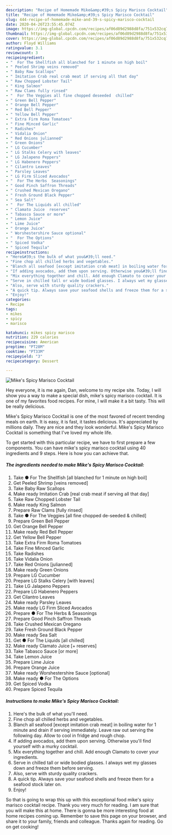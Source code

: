 ```yaml
---
description: "Recipe of Homemade Mike&amp;#39;s Spicy Marisco Cocktail"
title: "Recipe of Homemade Mike&amp;#39;s Spicy Marisco Cocktail"
slug: 444-recipe-of-homemade-mike-and-39-s-spicy-marisco-cocktail
date: 2020-04-26T23:55:45.074Z
image: https://img-global.cpcdn.com/recipes/af06d89d2988d8fa/751x532cq70/mikes-spicy-marisco-cocktail-recipe-main-photo.jpg
thumbnail: https://img-global.cpcdn.com/recipes/af06d89d2988d8fa/751x532cq70/mikes-spicy-marisco-cocktail-recipe-main-photo.jpg
cover: https://img-global.cpcdn.com/recipes/af06d89d2988d8fa/751x532cq70/mikes-spicy-marisco-cocktail-recipe-main-photo.jpg
author: Floyd Williams
ratingvalue: 3.1
reviewcount: 3
recipeingredient:
- "  For The Shellfish all blanched for 1 minute on high boil"
- " Peeled Shrimp veins removed"
- " Baby Raw Scallops"
- " Imitation Crab real crab meat if serving all that day"
- " Raw Chopped Lobster Tail"
- " King Salmon"
- " Raw Clams fully rinsed"
- "  For The Veggies all fine chopped deseeded  chilled"
- " Green Bell Pepper"
- " Orange Bell Pepper"
- " Red Bell Pepper"
- " Yellow Bell Pepper"
- " Extra Firm Roma Tomatoes"
- " Fine Minced Garlic"
- " Radishes"
- " Vidalia Onion"
- " Red Onions julianned"
- " Green Onions"
- " LG Cucumber"
- " LG Stalks Celery with leaves"
- " LG Jalapeno Peppers"
- " LG Habenero Peppers"
- " Cilantro Leaves"
- " Parsley Leaves"
- " LG Firm Sliced Avocados"
- "  For The Herbs  Seasonings"
- " Good Pinch Saffron Threads"
- " Crushed Mexican Oregano"
- " Fresh Ground Black Pepper"
- " Sea Salt"
- "  For The Liquids all chilled"
- " Clamato Juice  reserves"
- " Tabasco Sauce or more"
- " Lemon Juice"
- " Lime Juice"
- " Orange Juice"
- " Worshestershire Sauce optional"
- "  For The Options"
- " Spiced Vodka"
- " Spiced Tequila"
recipeinstructions:
- "Here&#39;s the bulk of what you&#39;ll need."
- "Fine chop all chilled herbs and vegetables."
- "Blanch all seafood [except imitation crab meat] in boiling water for 1 minute and drain if serving immediately. Leave raw out serving the following day. Allow to cool in fridge and rough chop."
- "If adding avocados, add them upon serving. Otherwise you&#39;ll find yourself with a murky cocktail."
- "Mix everything together and chill. Add enough Clamato to cover your ingredients."
- "Serve in chilled tall or wide bodied glasses. I always wet my glasses down and freeze them before serving."
- "Also, serve with sturdy quality crackers."
- "A quick tip. Always save your seafood shells and freeze them for a seafood stock later on."
- "Enjoy!"
categories:
- Recipe
tags:
- mikes
- spicy
- marisco

katakunci: mikes spicy marisco 
nutrition: 229 calories
recipecuisine: American
preptime: "PT28M"
cooktime: "PT33M"
recipeyield: "3"
recipecategory: Dessert

---
```



![Mike&#39;s Spicy Marisco Cocktail](https://img-global.cpcdn.com/recipes/af06d89d2988d8fa/751x532cq70/mikes-spicy-marisco-cocktail-recipe-main-photo.jpg)

Hey everyone, it is me again, Dan, welcome to my recipe site. Today, I will show you a way to make a special dish, mike&#39;s spicy marisco cocktail. It is one of my favorites food recipes. For mine, I will make it a bit tasty. This will be really delicious.



Mike&#39;s Spicy Marisco Cocktail is one of the most favored of recent trending meals on earth. It is easy, it is fast, it tastes delicious. It's appreciated by millions daily. They are nice and they look wonderful. Mike&#39;s Spicy Marisco Cocktail is something that I've loved my whole life.


To get started with this particular recipe, we have to first prepare a few components. You can have mike&#39;s spicy marisco cocktail using 40 ingredients and 9 steps. Here is how you can achieve that.

<!--inarticleads1-->

##### The ingredients needed to make Mike&#39;s Spicy Marisco Cocktail:

1. Take  ● For The Shellfish [all blanched for 1 minute on high boil]
1. Get  Peeled Shrimp [veins removed]
1. Take  Baby Raw Scallops
1. Make ready  Imitation Crab [real crab meat if serving all that day]
1. Take  Raw Chopped Lobster Tail
1. Make ready  King Salmon
1. Prepare  Raw Clams [fully rinsed]
1. Take  ● For The Veggies [all fine chopped de-seeded &amp; chilled]
1. Prepare  Green Bell Pepper
1. Get  Orange Bell Pepper
1. Make ready  Red Bell Pepper
1. Get  Yellow Bell Pepper
1. Take  Extra Firm Roma Tomatoes
1. Take  Fine Minced Garlic
1. Take  Radishes
1. Take  Vidalia Onion
1. Take  Red Onions [julianned]
1. Make ready  Green Onions
1. Prepare  LG Cucumber
1. Prepare  LG Stalks Celery [with leaves]
1. Take  LG Jalapeno Peppers
1. Prepare  LG Habenero Peppers
1. Get  Cilantro Leaves
1. Make ready  Parsley Leaves
1. Make ready  LG Firm Sliced Avocados
1. Prepare  ● For The Herbs &amp; Seasonings
1. Prepare  Good Pinch Saffron Threads
1. Take  Crushed Mexican Oregano
1. Take  Fresh Ground Black Pepper
1. Make ready  Sea Salt
1. Get  ● For The Liquids [all chilled]
1. Make ready  Clamato Juice [+ reserves]
1. Take  Tabasco Sauce [or more]
1. Take  Lemon Juice
1. Prepare  Lime Juice
1. Prepare  Orange Juice
1. Make ready  Worshestershire Sauce [optional]
1. Make ready  ● For The Options
1. Get  Spiced Vodka
1. Prepare  Spiced Tequila




<!--inarticleads2-->

##### Instructions to make Mike&#39;s Spicy Marisco Cocktail:

1. Here&#39;s the bulk of what you&#39;ll need.
1. Fine chop all chilled herbs and vegetables.
1. Blanch all seafood [except imitation crab meat] in boiling water for 1 minute and drain if serving immediately. Leave raw out serving the following day. Allow to cool in fridge and rough chop.
1. If adding avocados, add them upon serving. Otherwise you&#39;ll find yourself with a murky cocktail.
1. Mix everything together and chill. Add enough Clamato to cover your ingredients.
1. Serve in chilled tall or wide bodied glasses. I always wet my glasses down and freeze them before serving.
1. Also, serve with sturdy quality crackers.
1. A quick tip. Always save your seafood shells and freeze them for a seafood stock later on.
1. Enjoy!




So that is going to wrap this up with this exceptional food mike&#39;s spicy marisco cocktail recipe. Thank you very much for reading. I am sure that you will make this at home. There is gonna be more interesting food at home recipes coming up. Remember to save this page on your browser, and share it to your family, friends and colleague. Thanks again for reading. Go on get cooking!
